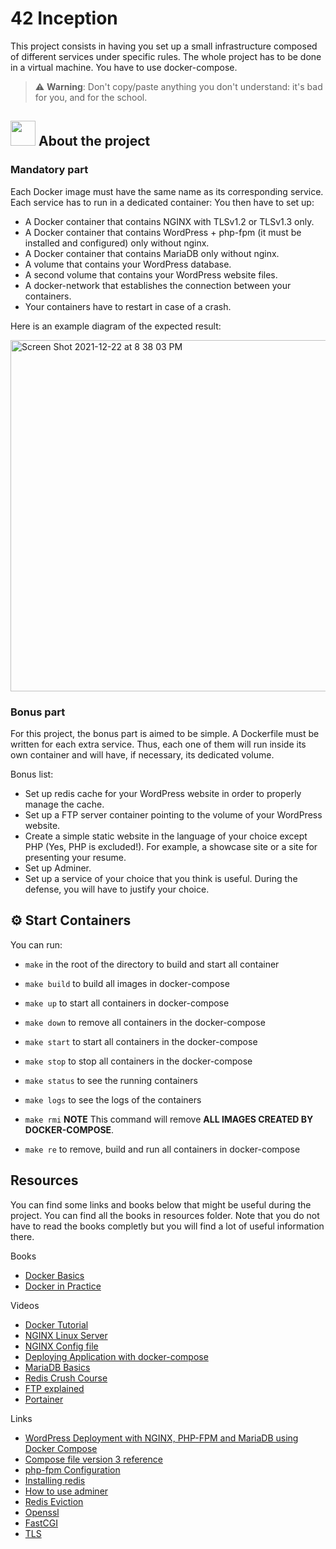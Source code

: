 # 42 Inception

This project consists in having you set up a small infrastructure composed of different
services under specific rules. The whole project has to be done in a virtual machine. You
have to use docker-compose.

> ⚠ **Warning**: Don't copy/paste anything you don't understand: it's bad for you, and for the school.

## <img src="https://www.docker.com/sites/default/files/d8/2019-07/vertical-logo-monochromatic.png"  width="40px"> About the project

### Mandatory part

Each Docker image must have the same name as its corresponding service.
Each service has to run in a dedicated container:
  You then have to set up:
  - A Docker container that contains NGINX with TLSv1.2 or TLSv1.3 only.
  - A Docker container that contains WordPress + php-fpm (it must be installed and configured) only without nginx.
  - A Docker container that contains MariaDB only without nginx.
  - A volume that contains your WordPress database.
  - A second volume that contains your WordPress website files.
  - A docker-network that establishes the connection between your containers.
  - Your containers have to restart in case of a crash.

Here is an example diagram of the expected result:

<img width="562" alt="Screen Shot 2021-12-22 at 8 38 03 PM" src="https://user-images.githubusercontent.com/54292953/147146268-a616f39a-3f16-41f8-80c9-db5494c3dfe7.png">

### Bonus part

For this project, the bonus part is aimed to be simple.
A Dockerfile must be written for each extra service. Thus, each one of them will run
inside its own container and will have, if necessary, its dedicated volume.

Bonus list:
   - Set up redis cache for your WordPress website in order to properly manage the
cache.
   - Set up a FTP server container pointing to the volume of your WordPress website.
   - Create a simple static website in the language of your choice except PHP (Yes, PHP
is excluded!). For example, a showcase site or a site for presenting your resume.
   - Set up Adminer.
   - Set up a service of your choice that you think is useful. During the defense, you
will have to justify your choice.

## ⚙️ Start Containers

You can run:

  - `make` in the root of the directory to build and start all container

  - `make build` to build all images in docker-compose

  - `make up` to start all containers in docker-compose

  - `make down` to remove all containers in the docker-compose

  - `make start` to start all containers in the docker-compose

  - `make stop` to stop all containers in the docker-compose

  - `make status` to see the running containers

  - `make logs` to see the logs of the containers

  - `make rmi` **NOTE** This command will remove **ALL IMAGES CREATED BY DOCKER-COMPOSE**.

  - `make re` to remove, build and run all containers in docker-compose

## Resources

You can find some links and books below that might be useful during the project. You can find all the books in resources folder. 
Note that you do not have to read the books completly but you will find a lot of useful information there.

Books

- [Docker Basics](https://github.com/42YerevanProjects/42_Inception/tree/master/resources)
- [Docker in Practice](https://github.com/42YerevanProjects/42_Inception/tree/master/resources)

Videos

- [Docker Tutorial](https://youtu.be/fqMOX6JJhGo)
- [NGINX Linux Server](https://youtu.be/MP3Wm9dtHSQ)
- [NGINX Config file](https://youtu.be/NEf3CFjN0Dg)
- [Deploying Application with docker-compose](https://youtu.be/vJAfq6Ku4cI)
- [MariaDB Basics](https://youtu.be/qxPnGlIxYC8)
- [Redis Crush Course](https://youtu.be/jgpVdJB2sKQ)
- [FTP explained](https://youtu.be/L9aZpg0ip70)
- [Portainer](https://youtu.be/8q9k1qzXRk4)

Links

- [WordPress Deployment with NGINX, PHP-FPM and MariaDB using Docker Compose](https://medium.com/swlh/wordpress-deployment-with-nginx-php-fpm-and-mariadb-using-docker-compose-55f59e5c1a)
- [Compose file version 3 reference](https://docs.docker.com/compose/compose-file/compose-file-v3/)
- [php-fpm Configuration](https://www.php.net/manual/en/install.fpm.configuration.php)
- [Installing redis](https://unixcop.com/install-redis-server-debian-11/)
- [How to use adminer](https://kinsta.com/blog/adminer/)
- [Redis Eviction](https://redis.io/docs/manual/eviction/)
- [Openssl](https://www.ssldragon.com/blog/what-is-openssl-and-how-it-works/#:~:text=With%20OpenSSL%2C%20you%20can%20apply,do%20all%20kind%20of%20verifications.)
- [FastCGI](https://www.techtarget.com/whatis/definition/FastCGI)
- [TLS](https://www.internetsociety.org/deploy360/tls/basics/)
